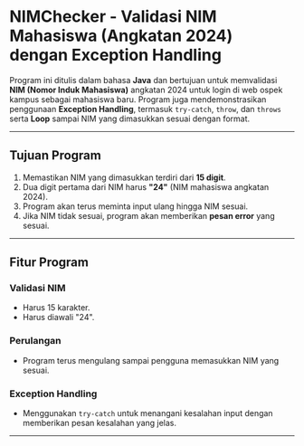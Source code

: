 # NIMChecker - Validasi NIM Mahasiswa (Angkatan 2024) dengan Exception Handling

Program ini ditulis dalam bahasa **Java** dan bertujuan untuk memvalidasi **NIM (Nomor Induk Mahasiswa)** angkatan 2024 untuk login di web ospek kampus sebagai mahasiswa baru. Program juga mendemonstrasikan penggunaan **Exception Handling**, termasuk `try-catch`, `throw`, dan `throws` serta **Loop** sampai NIM yang dimasukkan sesuai dengan format.

---

## Tujuan Program

1. Memastikan NIM yang dimasukkan terdiri dari **15 digit**.
2. Dua digit pertama dari NIM harus **"24"** (NIM mahasiswa angkatan 2024).
3. Program akan terus meminta input ulang hingga NIM sesuai.
4. Jika NIM tidak sesuai, program akan memberikan **pesan error** yang sesuai.

---

## Fitur Program

### Validasi NIM
- Harus 15 karakter.
- Harus diawali "24".

### Perulangan
- Program terus mengulang sampai pengguna memasukkan NIM yang sesuai.

### Exception Handling
- Menggunakan `try-catch` untuk menangani kesalahan input dengan memberikan pesan kesalahan yang jelas.

---

